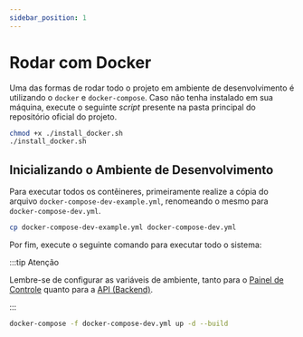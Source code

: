 ```yaml
---
sidebar_position: 1
---
```


# Rodar com Docker

Uma das formas de rodar todo o projeto em ambiente de desenvolvimento é utilizando o `docker` e `docker-compose`. Caso não tenha instalado em sua máquina, execute o seguinte *script* presente na pasta principal do repositório oficial do projeto.

```bash title="install_docker.sh"
chmod +x ./install_docker.sh
./install_docker.sh
```

## Inicializando o Ambiente de Desenvolvimento

Para executar todos os contêineres, primeiramente realize a cópia do arquivo `docker-compose-dev-example.yml`, renomeando o mesmo para `docker-compose-dev.yml`.

```bash
cp docker-compose-dev-example.yml docker-compose-dev.yml
```

Por fim, execute o seguinte comando para executar todo o sistema:

:::tip Atenção

Lembre-se de configurar as variáveis de ambiente, tanto para o [Painel de Controle](../environment_variables/frontend.md) quanto para a [API (Backend)](../environment_variables/backend.md).

:::

```bash
docker-compose -f docker-compose-dev.yml up -d --build
```

